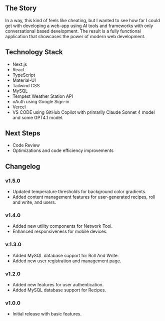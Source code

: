 ## The Story

In a way, this kind of feels like cheating, but I wanted to see how far I could get with developing a web-app using AI tools and frameworks with only conversational based development. The result is a fully functional application that showcases the power of modern web development.

## Technology Stack

- Next.js
- React
- TypeScript
- Material-UI
- Tailwind CSS
- MySQL
- Tempest Weather Station API
- oAuth using Google Sign-in
- Vercel
- VS CODE using GitHub Copilot with primarily Claude Sonnet 4 model and some GPT4.1 model.

## Next Steps

- Code Review
- Optimizations and code efficiency improvements

## Changelog

### v1.5.0

- Updated temperature thresholds for background color gradients.
- Added content management features for user-generated recipes, roll and write, and users.

### v1.4.0

- Added new utility components for Network Tool.
- Enhanced responsiveness for mobile devices.

### v.1.3.0

- Added MySQL database support for Roll And Write.
- Added new user registration and management page.

### v1.2.0

- Added new features for user authentication.
- Added MySQL database support for Recipes.

### v1.0.0

- Initial release with basic features.
